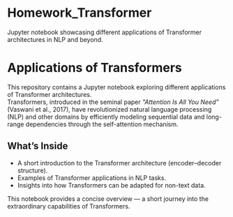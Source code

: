 # Homework_Transformer
Jupyter notebook showcasing different applications of Transformer architectures in NLP and beyond.
# Applications of Transformers

This repository contains a Jupyter notebook exploring different applications of Transformer architectures.  
Transformers, introduced in the seminal paper *"Attention Is All You Need"* (Vaswani et al., 2017), have revolutionized natural language processing (NLP) and other domains by efficiently modeling sequential data and long-range dependencies through the self-attention mechanism.

## What’s Inside
- A short introduction to the Transformer architecture (encoder–decoder structure).
- Examples of Transformer applications in NLP tasks.
- Insights into how Transformers can be adapted for non-text data.

This notebook provides a concise overview — a short journey into the extraordinary capabilities of Transformers.
